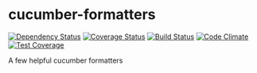cucumber-formatters
===================

[![Dependency Status](https://gemnasium.com/benSlaughter/cucumber-formatters.svg)](https://gemnasium.com/benSlaughter/cucumber-formatters)
[![Coverage Status](https://img.shields.io/coveralls/benSlaughter/cucumber-formatters.svg)](https://coveralls.io/r/benSlaughter/cucumber-formatters)
[![Build Status](https://travis-ci.org/benSlaughter/cucumber-formatters.svg)](https://travis-ci.org/benSlaughter/cucumber-formatters)
[![Code Climate](https://codeclimate.com/github/benSlaughter/cucumber-formatters/badges/gpa.svg)](https://codeclimate.com/github/benSlaughter/cucumber-formatters)
[![Test Coverage](https://codeclimate.com/github/benSlaughter/cucumber-formatters/badges/coverage.svg)](https://codeclimate.com/github/benSlaughter/cucumber-formatters)

A few helpful cucumber formatters
